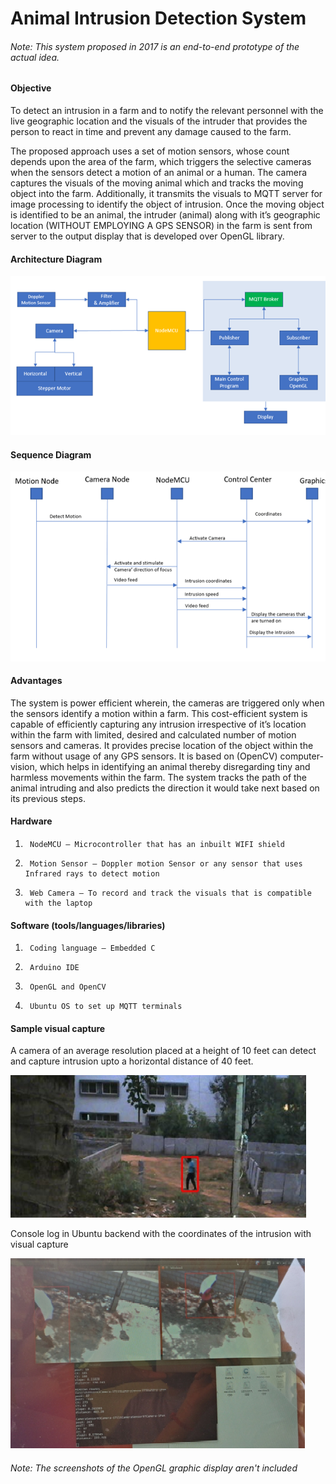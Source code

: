 # Animal Intrusion Detection System
######  Note: This system proposed in 2017 is an end-to-end prototype of the actual idea.

#### Objective

   To detect an intrusion in a farm and to notify the relevant personnel with the live geographic location and the visuals of the intruder that provides the person to react in time and prevent any damage caused to the farm.

The proposed approach uses a set of motion sensors, whose count depends upon the area of the farm, which triggers the selective cameras when the sensors detect a motion of an animal or a human. The camera captures the visuals of the moving animal which and tracks the moving object into the farm. Additionally, it transmits the visuals to MQTT server for image processing to identify the object of intrusion. Once the moving object is identified to be an animal, the intruder (animal) along with it’s geographic location (WITHOUT EMPLOYING A GPS SENSOR) in the farm is sent from server to the output display that is developed over OpenGL library.

#### Architecture Diagram
![Architecture.png](Architecture.png)

#### Sequence Diagram
![sequence_diagram.png](sequence_diagram.png)

#### Advantages
The system is power efficient wherein, the cameras are triggered only when the sensors identify a motion within a farm.
This cost-efficient system is capable of efficiently capturing any intrusion irrespective of it’s location within the farm with limited, desired and calculated number of motion sensors and cameras.
It provides precise location of the object within the farm without usage of any GPS sensors.
It is based on (OpenCV) computer-vision, which helps in identifying an animal thereby disregarding tiny and harmless movements within the farm.
The system tracks the path of the animal intruding and also predicts the direction it would take next based on its previous steps.

#### Hardware

1.      NodeMCU – Microcontroller that has an inbuilt WIFI shield
2.      Motion Sensor – Doppler motion Sensor or any sensor that uses Infrared rays to detect motion
3.      Web Camera – To record and track the visuals that is compatible with the laptop

#### Software (tools/languages/libraries)

1.      Coding language – Embedded C
2.      Arduino IDE
3.      OpenGL and OpenCV
4.      Ubuntu OS to set up MQTT terminals

#### Sample visual capture

A camera of an average resolution placed at a height of 10 feet can detect and capture intrusion upto a horizontal distance of 40 feet.

![Capture_1.png](Capture_1.png)

Console log in Ubuntu backend with the coordinates of the intrusion with visual capture

![Capture_2.png](Capture_2.png)

###### Note: The screenshots of the OpenGL graphic display aren't included
